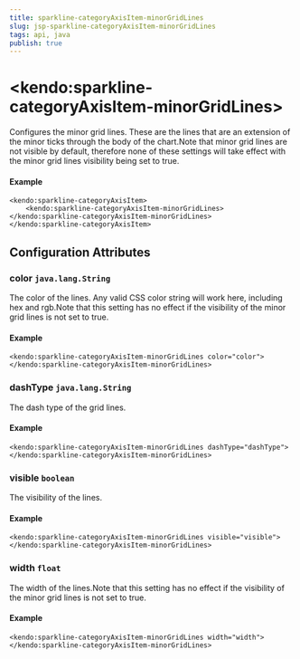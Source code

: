 ```yaml
---
title: sparkline-categoryAxisItem-minorGridLines
slug: jsp-sparkline-categoryAxisItem-minorGridLines
tags: api, java
publish: true
---
```


# \<kendo:sparkline-categoryAxisItem-minorGridLines\>

Configures the minor grid lines.  These are the lines that are an extension of the minor ticks through
the body of the chart.Note that minor grid lines are not visible by default, therefore none of these settings will take effect with the minor grid lines visibility being set to true.

#### Example
    <kendo:sparkline-categoryAxisItem>
        <kendo:sparkline-categoryAxisItem-minorGridLines></kendo:sparkline-categoryAxisItem-minorGridLines>
    </kendo:sparkline-categoryAxisItem>

## Configuration Attributes

### color `java.lang.String`

The color of the lines. Any valid CSS color string will work here, including hex and
rgb.Note that this setting has no effect if the visibility of the minor
grid lines is not set to true.

#### Example
    <kendo:sparkline-categoryAxisItem-minorGridLines color="color">
    </kendo:sparkline-categoryAxisItem-minorGridLines>

### dashType `java.lang.String`

The dash type of the grid lines.

#### Example
    <kendo:sparkline-categoryAxisItem-minorGridLines dashType="dashType">
    </kendo:sparkline-categoryAxisItem-minorGridLines>

### visible `boolean`

The visibility of the lines.

#### Example
    <kendo:sparkline-categoryAxisItem-minorGridLines visible="visible">
    </kendo:sparkline-categoryAxisItem-minorGridLines>

### width `float`

The width of the lines.Note that this setting has no effect if the visibility of the minor
grid lines is not set to true.

#### Example
    <kendo:sparkline-categoryAxisItem-minorGridLines width="width">
    </kendo:sparkline-categoryAxisItem-minorGridLines>

